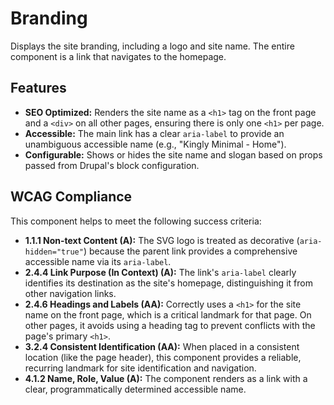 # Branding

Displays the site branding, including a logo and site name. The entire component
is a link that navigates to the homepage.

## Features

- **SEO Optimized:** Renders the site name as a `<h1>` tag on the front page and
  a `<div>` on all other pages, ensuring there is only one `<h1>` per page.
- **Accessible:** The main link has a clear `aria-label` to provide an
  unambiguous accessible name (e.g., "Kingly Minimal - Home").
- **Configurable:** Shows or hides the site name and slogan based on props
  passed from Drupal's block configuration.

## WCAG Compliance

This component helps to meet the following success criteria:

- **1.1.1 Non-text Content (A):** The SVG logo is treated as
  decorative (`aria-hidden="true"`) because the parent link provides a
  comprehensive accessible name via its `aria-label`.
- **2.4.4 Link Purpose (In Context) (A):** The link's `aria-label` clearly
  identifies its destination as the site's homepage, distinguishing it from
  other navigation links.
- **2.4.6 Headings and Labels (AA):** Correctly uses a `<h1>` for the site name
  on the front page, which is a critical landmark for that page. On other pages,
  it avoids using a heading tag to prevent conflicts with the page's
  primary `<h1>`.
- **3.2.4 Consistent Identification (AA):** When placed in a consistent
  location (like the page header), this component provides a reliable, recurring
  landmark for site identification and navigation.
- **4.1.2 Name, Role, Value (A):** The component renders as a link with a clear,
  programmatically determined accessible name.
